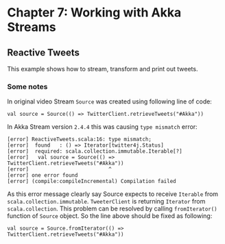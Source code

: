 # Chapter 7: Working with Akka Streams
## Reactive Tweets
This example shows how to stream, transform and print out tweets.

### Some notes
In original video Stream `Source` was created using following line of code:

	val source = Source(() => TwitterClient.retrieveTweets("#Akka"))
	
In Akka Stream version `2.4.4` this was causing `type mismatch` error:

	[error] ReactiveTweets.scala:16: type mismatch;
	[error]  found   : () => Iterator[twitter4j.Status]
	[error]  required: scala.collection.immutable.Iterable[?]
	[error]   val source = Source(() => TwitterClient.retrieveTweets("#Akka"))
	[error]                          ^
	[error] one error found
	[error] (compile:compileIncremental) Compilation failed

As this error message clearly say Source expects to receive `Iterable` from `scala.collection.immutable`. `TweeterClient` is returning `Iterator` from `scala.collection`. This problem can be resolved by calling `fromIterator()` function of `Source` object. So the line above should be fixed as following:

	val source = Source.fromIterator(() => TwitterClient.retrieveTweets("#Akka"))
